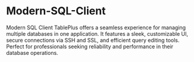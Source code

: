 # Modern-SQL-Client
Modern SQL Client TablePlus offers a seamless experience for managing multiple databases in one application. It features a sleek, customizable UI, secure connections via SSH and SSL, and efficient query editing tools. Perfect for professionals seeking reliability and performance in their database operations.
